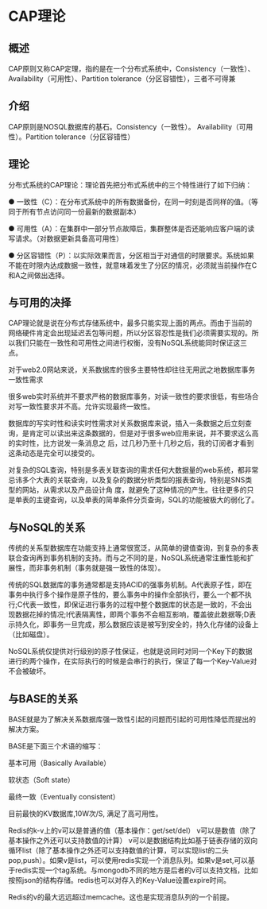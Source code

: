 # CAP理论

## 概述

CAP原则又称CAP定理，指的是在一个分布式系统中，Consistency（一致性）、 Availability（可用性）、Partition tolerance（分区容错性），三者不可得兼

## 介绍

CAP原则是NOSQL数据库的基石。Consistency（一致性）。 Availability（可用性）。Partition tolerance（分区容错性）

## 理论

分布式系统的CAP理论：理论首先把分布式系统中的三个特性进行了如下归纳：

● 一致性（C）：在分布式系统中的所有数据备份，在同一时刻是否同样的值。（等同于所有节点访问同一份最新的数据副本）

● 可用性（A）：在集群中一部分节点故障后，集群整体是否还能响应客户端的读写请求。（对数据更新具备高可用性）

● 分区容错性（P）：以实际效果而言，分区相当于对通信的时限要求。系统如果不能在时限内达成数据一致性，就意味着发生了分区的情况，必须就当前操作在C和A之间做出选择。

## 与可用的决择

CAP理论就是说在分布式存储系统中，最多只能实现上面的两点。而由于当前的网络硬件肯定会出现延迟丢包等问题，所以分区容忍性是我们必须需要实现的。所以我们只能在一致性和可用性之间进行权衡，没有NoSQL系统能同时保证这三点。

对于web2.0网站来说，关系数据库的很多主要特性却往往无用武之地数据库事务一致性需求

很多web实时系统并不要求严格的数据库事务，对读一致性的要求很低，有些场合对写一致性要求并不高。允许实现最终一致性。

数据库的写实时性和读实时性需求对关系数据库来说，插入一条数据之后立刻查询，是肯定可以读出来这条数据的，但是对于很多web应用来说，并不要求这么高的实时性，比方说发一条消息之 后，过几秒乃至十几秒之后，我的订阅者才看到这条动态是完全可以接受的。

对复杂的SQL查询，特别是多表关联查询的需求任何大数据量的web系统，都非常忌讳多个大表的关联查询，以及复杂的数据分析类型的报表查询，特别是SNS类型的网站，从需求以及产品设计角 度，就避免了这种情况的产生。往往更多的只是单表的主键查询，以及单表的简单条件分页查询，SQL的功能被极大的弱化了。

## 与NoSQL的关系

传统的关系型数据库在功能支持上通常很宽泛，从简单的键值查询，到复杂的多表联合查询再到事务机制的支持。而与之不同的是，NoSQL系统通常注重性能和扩展性，而非事务机制（事务就是强一致性的体现）。

传统的SQL数据库的事务通常都是支持ACID的强事务机制。A代表原子性，即在事务中执行多个操作是原子性的，要么事务中的操作全部执行，要么一个都不执行;C代表一致性，即保证进行事务的过程中整个数据库的状态是一致的，不会出现数据花掉的情况;I代表隔离性，即两个事务不会相互影响，覆盖彼此数据等;D表示持久化，即事务一旦完成，那么数据应该是被写到安全的，持久化存储的设备上（比如磁盘）。

NoSQL系统仅提供对行级别的原子性保证，也就是说同时对同一个Key下的数据进行的两个操作，在实际执行的时候是会串行的执行，保证了每一个Key-Value对不会被破坏。

## 与BASE的关系

BASE就是为了解决关系数据库强一致性引起的问题而引起的可用性降低而提出的解决方案。

BASE是下面三个术语的缩写：

基本可用（Basically Available）

软状态（Soft state）

最终一致（Eventually consistent）

目前最快的KV数据库,10W次/S, 满足了高可用性。

Redis的k-v上的v可以是普通的值（基本操作：get/set/del） v可以是数值（除了基本操作之外还可以支持数值的计算） v可以是数据结构比如基于链表存储的双向循环list（除了基本操作之外还可以支持数值的计算，可以实现list的二头pop,push）。如果v是list，可以使用redis实现一个消息队列。如果v是set,可以基于redis实现一个tag系统。与mongodb不同的地方是后者的v可以支持文档，比如按照json的结构存储。redis也可以对存入的Key-Value设置expire时间。

Redis的v的最大远远超过memcache。这也是实现消息队列的一个前提。



